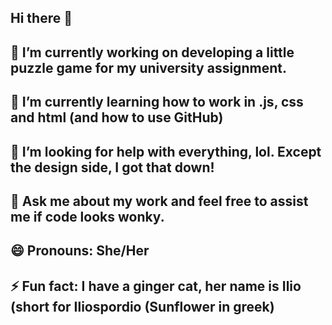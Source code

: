 ## Hi there 👋

## 🔭 I’m currently working on developing a little puzzle game for my university assignment.
## 🌱 I’m currently learning how to work in .js, css and html (and how to use GitHub)
## 🤔 I’m looking for help with everything, lol. Except the design side, I got that down!
## 💬 Ask me about my work and feel free to assist me if code looks wonky.
## 😄 Pronouns: She/Her
## ⚡ Fun fact: I have a ginger cat, her name is Ilio (short for Iliospordio (Sunflower in greek)

